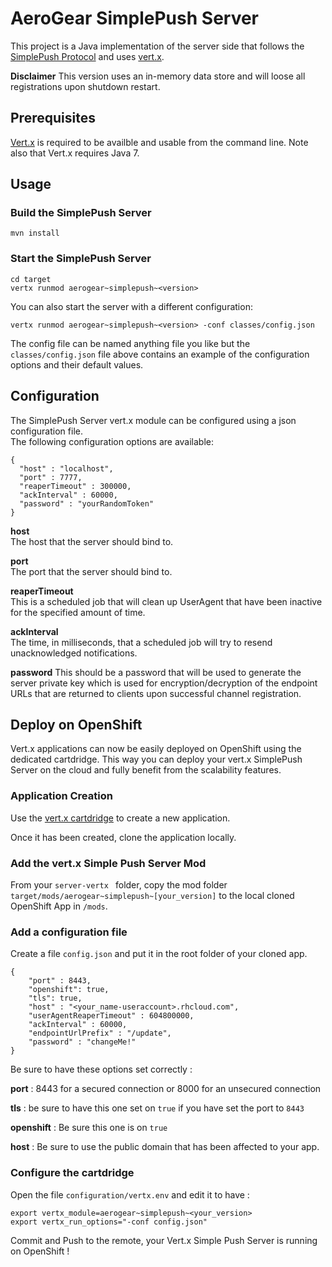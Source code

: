 # AeroGear SimplePush Server
This project is a Java implementation of the server side that follows the [SimplePush Protocol](https://wiki.mozilla.org/WebAPI/SimplePush/Protocol)
and uses [vert.x](http://vertx.io/).

__Disclaimer__ This version uses an in-memory data store and will loose all registrations upon shutdown restart.   

## Prerequisites 
[Vert.x](http://vertx.io/downloads.html) is required to be availble and usable from the command line. 
Note also that Vert.x requires Java 7.

## Usage

### Build the SimplePush Server

    mvn install

### Start the SimplePush Server

    cd target
    vertx runmod aerogear~simplepush~<version>
    
You can also start the server with a different configuration:

    vertx runmod aerogear~simplepush~<version> -conf classes/config.json

The config file can be named anything file you like but the ```classes/config.json``` file above contains an example of the configuration 
options and their default values.    

## Configuration
The SimplePush Server vert.x module can be configured using a json configuration file.  
The following configuration options are available:

    {
      "host" : "localhost",
      "port" : 7777,
      "reaperTimeout" : 300000,
      "ackInterval" : 60000,
      "password" : "yourRandomToken"
    }
    
__host__    
The host that the server should bind to.
    
__port__  
The port that the server should bind to.

__reaperTimeout__  
This is a scheduled job that will clean up UserAgent that have been inactive for the specified amount of time.

__ackInterval__  
The time, in milliseconds, that a scheduled job will try to resend unacknowledged notifications.    

__password__
This should be a password that will be used to generate the server private key which is used for  encryption/decryption
of the endpoint URLs that are returned to clients upon successful channel registration.

## Deploy on OpenShift

Vert.x applications can now be easily deployed on OpenShift using the dedicated cartdridge. This way you can deploy your vert.x SimplePush Server on the cloud and fully benefit from the scalability features.

### Application Creation

Use the [vert.x cartdridge](https://openshift.redhat.com/app/console/application_type/cart!jboss-vertx-2.1) to create a new application.

Once it has been created, clone the application locally.

### Add the vert.x Simple Push Server Mod

From your ```server-vertx ``` folder, copy the mod folder ``` target/mods/aerogear~simplepush~[your_version] ``` to the local cloned OpenShift App in ``` /mods ```. 

### Add a configuration file

Create a file ``` config.json ``` and put it in the root folder of your cloned app. 


```
{
    "port" : 8443,
    "openshift": true,
    "tls": true,  
    "host" : "<your_name-useraccount>.rhcloud.com",
    "userAgentReaperTimeout" : 604800000,
    "ackInterval" : 60000,
    "endpointUrlPrefix" : "/update",
    "password" : "changeMe!"
}

```
Be sure to have these options set correctly : 

__port__ : 8443 for a secured connection or 8000 for an unsecured connection

__tls__ : be sure to have this one set on ``` true ``` if you have set the port to ``` 8443 ```

__openshift__ : Be sure this one is on ``` true ```

__host__ : Be sure to use the public domain that has been affected to your app.


### Configure the cartdridge 

Open the file ``` configuration/vertx.env ``` and edit it to have : 

```
export vertx_module=aerogear~simplepush~<your_version>
export vertx_run_options="-conf config.json"

```

Commit and Push to the remote, your Vert.x Simple Push Server is running on OpenShift ! 


